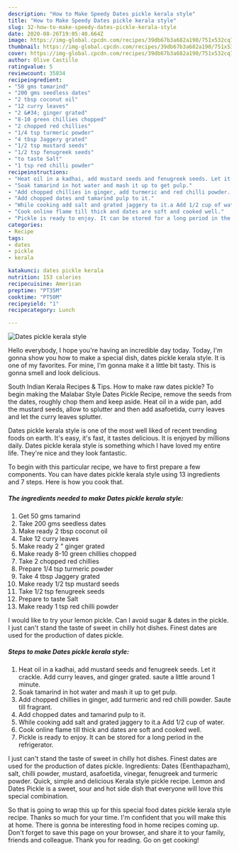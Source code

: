 ```yaml
---
description: "How to Make Speedy Dates pickle kerala style"
title: "How to Make Speedy Dates pickle kerala style"
slug: 32-how-to-make-speedy-dates-pickle-kerala-style
date: 2020-08-26T19:05:40.664Z
image: https://img-global.cpcdn.com/recipes/39db67b3a682a190/751x532cq70/dates-pickle-kerala-style-recipe-main-photo.jpg
thumbnail: https://img-global.cpcdn.com/recipes/39db67b3a682a190/751x532cq70/dates-pickle-kerala-style-recipe-main-photo.jpg
cover: https://img-global.cpcdn.com/recipes/39db67b3a682a190/751x532cq70/dates-pickle-kerala-style-recipe-main-photo.jpg
author: Olive Castillo
ratingvalue: 5
reviewcount: 35834
recipeingredient:
- "50 gms tamarind"
- "200 gms seedless dates"
- "2 tbsp coconut oil"
- "12 curry leaves"
- "2 &#34; ginger grated"
- "8-10 green chillies chopped"
- "2 chopped red chillies"
- "1/4 tsp turmeric powder"
- "4 tbsp Jaggery grated"
- "1/2 tsp mustard seeds"
- "1/2 tsp fenugreek seeds"
- "to taste Salt"
- "1 tsp red chilli powder"
recipeinstructions:
- "Heat oil in a kadhai, add mustard seeds and fenugreek seeds. Let it crackle. Add curry leaves, and ginger grated. saute a little around 1 minute."
- "Soak tamarind in hot water and mash it up to get pulp."
- "Add chopped chillies in ginger, add turmeric and red chilli powder. Saute till fragrant."
- "Add chopped dates and tamarind pulp to it."
- "While cooking add salt and grated jaggery to it.a Add 1/2 cup of water."
- "Cook online flame till thick and dates are soft and cooked well."
- "Pickle is ready to enjoy. It can be stored for a long period in the refrigerator."
categories:
- Recipe
tags:
- dates
- pickle
- kerala

katakunci: dates pickle kerala 
nutrition: 153 calories
recipecuisine: American
preptime: "PT35M"
cooktime: "PT50M"
recipeyield: "1"
recipecategory: Lunch

---
```



![Dates pickle kerala style](https://img-global.cpcdn.com/recipes/39db67b3a682a190/751x532cq70/dates-pickle-kerala-style-recipe-main-photo.jpg)

Hello everybody, I hope you're having an incredible day today. Today, I'm gonna show you how to make a special dish, dates pickle kerala style. It is one of my favorites. For mine, I'm gonna make it a little bit tasty. This is gonna smell and look delicious.

South Indian Kerala Recipes &amp; Tips. How to make raw dates pickle? To begin making the Malabar Style Dates Pickle Recipe, remove the seeds from the dates, roughly chop them and keep aside. Heat oil in a wide pan, add the mustard seeds, allow to splutter and then add asafoetida, curry leaves and let the curry leaves splutter.

Dates pickle kerala style is one of the most well liked of recent trending foods on earth. It's easy, it's fast, it tastes delicious. It is enjoyed by millions daily. Dates pickle kerala style is something which I have loved my entire life. They're nice and they look fantastic.


To begin with this particular recipe, we have to first prepare a few components. You can have dates pickle kerala style using 13 ingredients and 7 steps. Here is how you cook that.

<!--inarticleads1-->

##### The ingredients needed to make Dates pickle kerala style:

1. Get 50 gms tamarind
1. Take 200 gms seedless dates
1. Make ready 2 tbsp coconut oil
1. Take 12 curry leaves
1. Make ready 2 &#34; ginger grated
1. Make ready 8-10 green chillies chopped
1. Take 2 chopped red chillies
1. Prepare 1/4 tsp turmeric powder
1. Take 4 tbsp Jaggery grated
1. Make ready 1/2 tsp mustard seeds
1. Take 1/2 tsp fenugreek seeds
1. Prepare to taste Salt
1. Make ready 1 tsp red chilli powder


I would like to try your lemon pickle. Can I avoid sugar &amp; dates in the pickle. I just can&#39;t stand the taste of sweet in chilly hot dishes. Finest dates are used for the production of dates pickle. 

<!--inarticleads2-->

##### Steps to make Dates pickle kerala style:

1. Heat oil in a kadhai, add mustard seeds and fenugreek seeds. Let it crackle. Add curry leaves, and ginger grated. saute a little around 1 minute.
1. Soak tamarind in hot water and mash it up to get pulp.
1. Add chopped chillies in ginger, add turmeric and red chilli powder. Saute till fragrant.
1. Add chopped dates and tamarind pulp to it.
1. While cooking add salt and grated jaggery to it.a Add 1/2 cup of water.
1. Cook online flame till thick and dates are soft and cooked well.
1. Pickle is ready to enjoy. It can be stored for a long period in the refrigerator.


I just can&#39;t stand the taste of sweet in chilly hot dishes. Finest dates are used for the production of dates pickle. Ingredients: Dates (Eenthapazham), salt, chilli powder, mustard, asafoetida, vinegar, fenugreek and turmeric powder. Quick, simple and delicious Kerala style pickle recipe. Lemon and Dates Pickle is a sweet, sour and hot side dish that everyone will love this special combination. 

So that is going to wrap this up for this special food dates pickle kerala style recipe. Thanks so much for your time. I'm confident that you will make this at home. There is gonna be interesting food in home recipes coming up. Don't forget to save this page on your browser, and share it to your family, friends and colleague. Thank you for reading. Go on get cooking!
